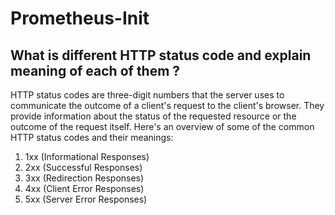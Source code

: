 # Prometheus-Init

## What is different HTTP status code and explain meaning of each of them ?

HTTP status codes are three-digit numbers that the server uses to communicate the outcome of a client's request to the client's browser. They provide information about the status of the requested resource or the outcome of the request itself. Here's an overview of some of the common HTTP status codes and their meanings:
  1. 1xx (Informational Responses)
  2. 2xx (Successful Responses)
  3. 3xx (Redirection Responses)
  4. 4xx (Client Error Responses)
  5. 5xx (Server Error Responses)
